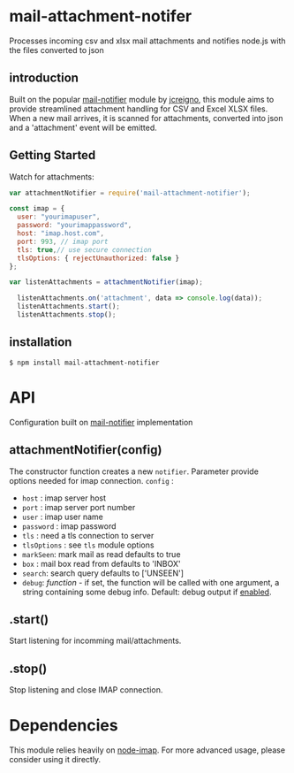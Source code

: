 # mail-attachment-notifer
Processes incoming csv and xlsx mail attachments and notifies node.js with the files converted to json

introduction
------------
Built on the popular [mail-notifier](https://www.npmjs.com/package/mail-notifier) module by [jcreigno](https://www.npmjs.com/~jcreigno), this module aims to provide streamlined attachment handling
for CSV and Excel XLSX files. When a new mail arrives, it is scanned for attachments, converted into json and a 'attachment' event will be emitted.

Getting Started
--------
Watch for attachments:

```javascript
var attachmentNotifier = require('mail-attachment-notifier');

const imap = {
  user: "yourimapuser",
  password: "yourimappassword",
  host: "imap.host.com",
  port: 993, // imap port
  tls: true,// use secure connection
  tlsOptions: { rejectUnauthorized: false }
};

var listenAttachments = attachmentNotifier(imap);

  listenAttachments.on('attachment', data => console.log(data));
  listenAttachments.start();
  listenAttachments.stop();
```




installation
------------

    $ npm install mail-attachment-notifier

API
===

Configuration built on [mail-notifier](https://www.npmjs.com/package/mail-notifier) implementation

attachmentNotifier(config)
----------------
The constructor function creates a new `notifier`. Parameter provide options needed for imap connection.
`config` :

* `host` :  imap server host
* `port` :  imap server port number
* `user` :  imap user name
* `password` :  imap password
* `tls` :  need a tls connection to server
* `tlsOptions` : see `tls` module options
* `markSeen`: mark mail as read defaults to true
* `box` : mail box read from defaults to 'INBOX'
* `search`: search query defaults to ['UNSEEN']
* `debug`: *function* - if set, the function will be called with one argument, a string containing some debug info. Default: debug output if [enabled](#debugging).


.start()
------------------------------------
Start listening for incomming mail/attachments.

.stop()
------------------------------------
Stop listening and close IMAP connection.

Dependencies
============

This module relies heavily on [node-imap](https://github.com/mscdex/node-imap). For more advanced usage, please consider
using it directly.
